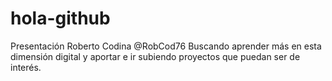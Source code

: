 # hola-github
Presentación
Roberto Codina  @RobCod76 
Buscando aprender más en esta dimensión digital y aportar e ir subiendo proyectos que puedan ser de interés. 

